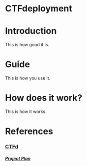 # CTFdeployment

# Introduction
This is how good it is.

# Guide
This is how you use it.

# How does it work?
This is how it works.

# References
### [CTFd](https://github.com/CTFd/CTFd)
##### [Project Plan](project_plan.md)
